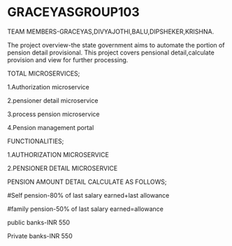 # GRACEYASGROUP103
TEAM MEMBERS-GRACEYAS,DIVYAJOTHI,BALU,DIPSHEKER,KRISHNA.

The project overview-the state government aims to automate the portion of pension detail provisional.
This project covers pensional detail,calculate provision and view for further processing.

TOTAL MICROSERVICES;


1.Authorization microservice

2.pensioner detail microservice

3.process pension microservice

4.Pension management portal


FUNCTIONALITIES;

1.AUTHORIZATION MICROSERVICE

2.PENSIONER DETAIL MICROSERVICE



PENSION AMOUNT DETAIL CALCULATE AS FOLLOWS;


#Self pension-80% of last salary earned+last allowance

#family pension-50% of last salary earned=allowance

public banks-INR 550

Private banks-INR 550
